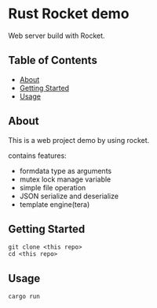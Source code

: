 # Rust Rocket demo

Web server build with Rocket.

## Table of Contents

- [About](#about)
- [Getting Started](#getting_started)
- [Usage](#usage)

## About <a name = "about"></a>

This is a web project demo by using rocket.

contains features:
- formdata type as arguments
- mutex lock manage variable
- simple file operation
- JSON serialize and deserialize
- template engine(tera)


## Getting Started <a name = "getting_started"></a>

```
git clone <this repo>
cd <this repo>
```

## Usage <a name = "usage"></a>

```
cargo run
```